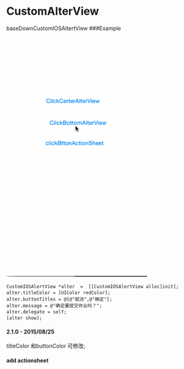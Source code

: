 # CustomAlterView
baseDownCustomIOSAltertView
###Example
![Screenshot of  Example](CustomAlterVIew/AlterView.gif)




```objc
CustomIOSAlertView *alter  =  [[CustomIOSAlertView alloc]init];
alter.titleColor = [UIColor redColor];
alter.buttonTitles = @[@"取消",@"确定"];
alter.message = @"确定要提交作业吗？";
alter.delegate = self;
[alter show];

```

#### 2.1.0 - 2015/08/25
titleColor 和buttonColor 可修改;
#### add actionsheet 